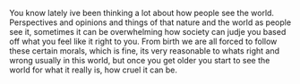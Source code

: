 You know lately ive been thinking a lot about how people see the world. Perspectives and opinions and things of that nature and the world as people see it, sometimes it can be overwhelming how society can judje you based off what you feel like it right to you. From birth we are all forced to follow these certain morals, which is fine, its very reasonable to whats right and wrong usually in this world, but once you get older you start to see the world for what it really is, how cruel it can be.